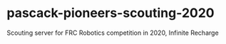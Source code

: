 # pascack-pioneers-scouting-2020
Scouting server for FRC Robotics competition in 2020, Infinite Recharge

